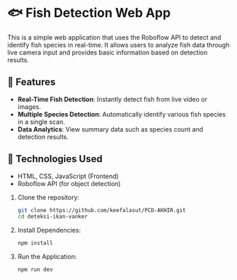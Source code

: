 # 🐟 Fish Detection Web App

This is a simple web application that uses the Roboflow API to detect and identify fish species in real-time. It allows users to analyze fish data through live camera input and provides basic information based on detection results.

## 🔧 Features

- **Real-Time Fish Detection**: Instantly detect fish from live video or images.
- **Multiple Species Detection**: Automatically identify various fish species in a single scan.
- **Data Analytics**: View summary data such as species count and detection results.

## 🚀 Technologies Used

- HTML, CSS, JavaScript (Frontend)
- Roboflow API (for object detection)

1. Clone the repository:
   ```bash
   git clone https://github.com/keefalasut/PCD-AKHIR.git
   cd deteksi-ikan-vanker
   ```
2. Install Dependencies:
   ```bash
   npm install
   ```
3. Run the Application:
   ```bash
   npm run dev
   ```
